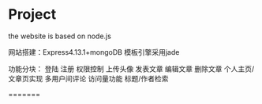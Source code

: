 # Project
the website is based on node.js

网站搭建：Express4.13.1+mongoDB
模板引擎采用jade

功能分块：
登陆
注册
权限控制
上传头像
发表文章
编辑文章
删除文章
个人主页/文章页实现
多用户间评论
访问量功能
标题/作者检索



=======
